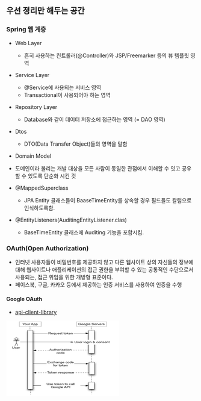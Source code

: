 ## 우선 정리만 해두는 공간 

### Spring 웹 계층
- Web Layer
  - 흔히 사용하는 컨트롤러(@Controller)와 JSP/Freemarker 등의 뷰 템플릿 영역

- Service Layer
  - @Service에 사용되는 서비스 영역
  - Transactional이 사용되어야 하는 영역
- Repository Layer
  - Database와 같이 데이터 저장소에 접근하는 영역 (= DAO 영역)

- Dtos
  - DTO(Data Transfer Object)들의 영역을 말함
  
- Domain Model
 - 도메인이라 불리는 개발 대상을 모든 사람이 동일한 관점에서 이해할 수 잇고 공유할 수 있도록 단순화 시킨 것

- @MappedSuperclass
  - JPA Entity 클래스들이 BaaseTimeEntity를 상속할 경우 필드들도 칼럼으로 인식하도록함.

- @EntityListeners(AuditingEntityListener.clas)
  - BaseTimeEntity 클래스에 Auditing 기능을 포함시킴.



### OAuth(Open Authorization)
- 인터넷 사용자들이 비밀번호를 제공하지 않고 다른 웹사이트 상의 자신들의 정보에 대해 웹사이트나 애플리케이션의 접근 권한을 부여할 수 있는 공통적인 수단으로서 사용되는, 접근 위임을 위한 개방형 표준이다.
- 페이스북, 구글, 카카오 등에서 제공하는 인증 서비스를 사용하여 인증을 수행

#### Google OAuth
- [api-client-library](https://developers.google.com/api-client-library/java/google-oauth-java-client/oauth2?hl=ko)

<img src="img/google_oauth.png" alt="대체_텍스트" width="300" height="200">


